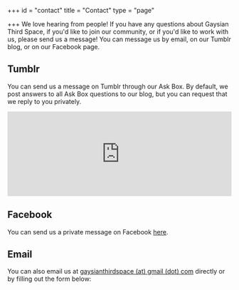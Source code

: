 +++
id = "contact"
title = "Contact"
type = "page"

+++
We love hearing from people! If you have any questions about Gaysian Third Space, if you'd like to join our community, or if you'd like to work with us, please send us a message! You can message us by email, on our Tumblr blog, or on our Facebook page.

## Tumblr

You can send us a message on Tumblr through our Ask Box. By default, we post answers to all Ask Box questions to our blog, but you can request that we reply to you privately.

<p><iframe frameborder="0" scrolling="no" width="100%" height="190" src="http://www.tumblr.com/ask_form/gaysianthirdspace.tumblr.com" style="background-color:transparent; overflow:hidden;" id="ask_form"></iframe><!--[if IE]><script type="text/javascript">document.getElementById('ask_form').allowTransparency=true;</script><![endif]--></p>

## Facebook

You can send us a private message on Facebook [here](https://m.me/gaysianthirdspace).

## Email

You can also email us at [gaysianthirdspace (at) gmail (dot) com](mailto:gaysianthirdspace@gmail.com) directly or by filling out the form below:
